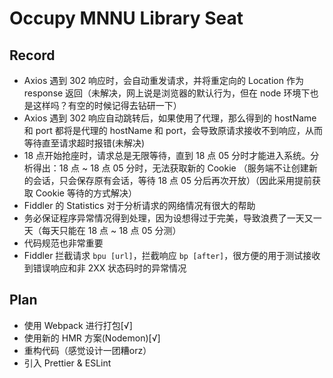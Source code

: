 # Occupy MNNU Library Seat

## Record

- Axios 遇到 302 响应时，会自动重发请求，并将重定向的 Location 作为 response 返回（未解决，网上说是浏览器的默认行为，但在 node 环境下也是这样吗？有空的时候记得去钻研一下）
- Axios 遇到 302 响应自动跳转后，如果使用了代理，那么得到的 hostName 和 port 都将是代理的 hostName 和 port，会导致原请求接收不到响应，从而等待直至请求超时报错(未解决)
- 18 点开始抢座时，请求总是无限等待，直到 18 点 05 分时才能进入系统。分析得出：18 点 ~ 18 点 05 分时，无法获取新的 Cookie （服务端不让创建新的会话，只会保存原有会话，等待 18 点 05
  分后再次开放）（因此采用提前获取 Cookie 等待的方式解决）
- Fiddler 的 Statistics 对于分析请求的网络情况有很大的帮助
- 务必保证程序异常情况得到处理，因为设想得过于完美，导致浪费了一天又一天（每天只能在 18 点 ~ 18 点 05 分测）
- 代码规范也非常重要
- Fiddler 拦截请求 `bpu [url]`，拦截响应 `bp [after]`，很方便的用于测试接收到错误响应和非 2XX 状态码时的异常情况

## Plan

- 使用 Webpack 进行打包[√]
- 使用新的 HMR 方案(Nodemon)[√]
- 重构代码（感觉设计一团糟orz）
- 引入 Prettier & ESLint
